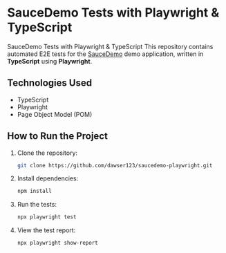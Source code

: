 # SauceDemo Tests with Playwright & TypeScript
SauceDemo Tests with Playwright & TypeScript This repository contains automated E2E tests for the [SauceDemo](https://www.saucedemo.com/) demo application, written in **TypeScript** using **Playwright**.

## Technologies Used
- TypeScript
- Playwright
- Page Object Model (POM)
  
## How to Run the Project
1. Clone the repository:
   ```sh
   git clone https://github.com/dawser123/saucedemo-playwright.git

   ```
2. Install dependencies:
   ```sh
   npm install

   ```
3. Run the tests:
   ```sh
   npx playwright test

   ```
4. View the test report:
   ```sh
   npx playwright show-report

   ```
